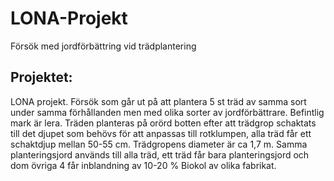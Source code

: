 # LONA-Projekt
Försök med jordförbättring vid trädplantering
## Projektet:
LONA projekt. Försök som går ut på att plantera 5 st träd av samma sort under samma förhållanden men med olika sorter av jordförbättrare. 
Befintlig mark är lera. 
Träden planteras på orörd botten efter att trädgrop schaktats till det djupet som behövs för att anpassas till rotklumpen, alla träd får ett schaktdjup mellan 50-55 cm.
Trädgropens diameter är ca 1,7 m.
Samma planteringsjord används till alla träd, ett träd får bara planteringsjord och dom övriga 4 får inblandning av 10-20 % Biokol av olika fabrikat.
